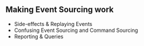 ## Making Event Sourcing work

* Side-effects & Replaying Events
* Confusing Event Sourcing and Command Sourcing
* Reporting & Queries